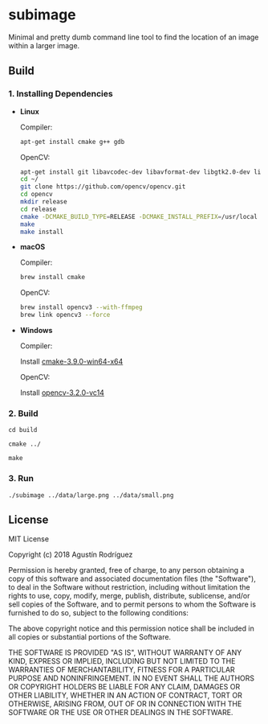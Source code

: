 # subimage

Minimal and pretty dumb command line tool to find the location of an image within a larger image.

## Build

### 1. Installing Dependencies

* **Linux**

    Compiler:

    ```sh
    apt-get install cmake g++ gdb
    ```

    OpenCV:

    ```sh
    apt-get install git libavcodec-dev libavformat-dev libgtk2.0-dev libswscale-dev pkg-config
    cd ~/
    git clone https://github.com/opencv/opencv.git
    cd opencv
    mkdir release
    cd release
    cmake -DCMAKE_BUILD_TYPE=RELEASE -DCMAKE_INSTALL_PREFIX=/usr/local ..
    make
    make install
    ```

* **macOS**

    Compiler:

    ```sh
    brew install cmake
    ```

    OpenCV:

    ```sh
    brew install opencv3 --with-ffmpeg
    brew link opencv3 --force
    ```

* **Windows**

    Compiler: 

    Install [cmake-3.9.0-win64-x64](https://cmake.org/files/v3.9/cmake-3.9.0-win64-x64.msi)

    OpenCV:

    Install [opencv-3.2.0-vc14](https://sourceforge.net/projects/opencvlibrary/files/opencv-win/3.2.0/opencv-3.2.0-vc14.exe/download)
    
### 2. Build

`cd build`

`cmake ../`

`make`

### 3. Run

`./subimage ../data/large.png ../data/small.png`

## License

MIT License

Copyright (c) 2018 Agustín Rodríguez

Permission is hereby granted, free of charge, to any person obtaining a copy
of this software and associated documentation files (the "Software"), to deal
in the Software without restriction, including without limitation the rights
to use, copy, modify, merge, publish, distribute, sublicense, and/or sell
copies of the Software, and to permit persons to whom the Software is
furnished to do so, subject to the following conditions:

The above copyright notice and this permission notice shall be included in all
copies or substantial portions of the Software.

THE SOFTWARE IS PROVIDED "AS IS", WITHOUT WARRANTY OF ANY KIND, EXPRESS OR
IMPLIED, INCLUDING BUT NOT LIMITED TO THE WARRANTIES OF MERCHANTABILITY,
FITNESS FOR A PARTICULAR PURPOSE AND NONINFRINGEMENT. IN NO EVENT SHALL THE
AUTHORS OR COPYRIGHT HOLDERS BE LIABLE FOR ANY CLAIM, DAMAGES OR OTHER
LIABILITY, WHETHER IN AN ACTION OF CONTRACT, TORT OR OTHERWISE, ARISING FROM,
OUT OF OR IN CONNECTION WITH THE SOFTWARE OR THE USE OR OTHER DEALINGS IN THE
SOFTWARE.
